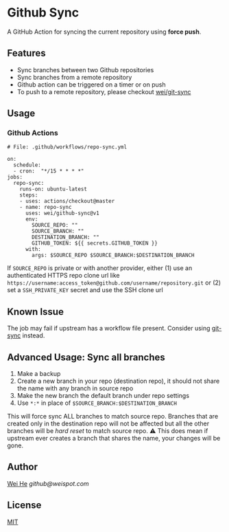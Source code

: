 # Github Sync

A GitHub Action for syncing the current repository using **force push**. 


## Features
 * Sync branches between two Github repositories
 * Sync branches from a remote repository
 * Github action can be triggered on a timer or on push
 * To push to a remote repository, please checkout [wei/git-sync](https://github.com/marketplace/actions/git-sync-action)


## Usage

### Github Actions
```
# File: .github/workflows/repo-sync.yml

on:
  schedule:
  - cron:  "*/15 * * * *"
jobs:
  repo-sync:
    runs-on: ubuntu-latest
    steps:
    - uses: actions/checkout@master
    - name: repo-sync
      uses: wei/github-sync@v1
      env:
        SOURCE_REPO: ""
        SOURCE_BRANCH: ""
        DESTINATION_BRANCH: ""
        GITHUB_TOKEN: ${{ secrets.GITHUB_TOKEN }}
      with:
        args: $SOURCE_REPO $SOURCE_BRANCH:$DESTINATION_BRANCH
```
If `SOURCE_REPO` is private or with another provider, either (1) use an authenticated HTTPS repo clone url like `https://username:access_token@github.com/username/repository.git` or (2) set a `SSH_PRIVATE_KEY` secret and use the SSH clone url


## Known Issue
The job may fail if upstream has a workflow file present. Consider using [git-sync](https://github.com/wei/git-sync) instead.


## Advanced Usage: Sync all branches
1. Make a backup
2. Create a new branch in your repo (destination repo), it should not share the name with any branch in source repo
3. Make the new branch the default branch under repo settings
4. Use `*:*` in place of `$SOURCE_BRANCH:$DESTINATION_BRANCH`

This will force sync ALL branches to match source repo. Branches that are created only in the destination repo will not be affected but all the other branches will be *hard reset* to match source repo. ⚠️ This does mean if upstream ever creates a branch that shares the name, your changes will be gone.


## Author
[Wei He](https://github.com/wei) _github@weispot.com_


## License
[MIT](https://wei.mit-license.org)
